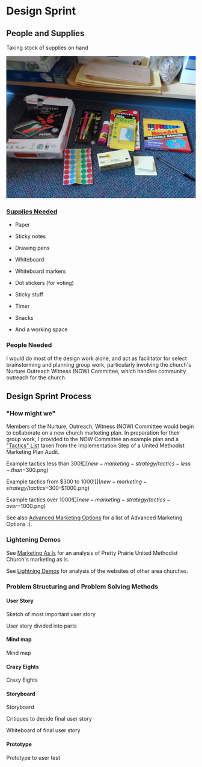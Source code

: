 # Design Sprint

## People and Supplies
Taking stock of supplies on hand

![](design-sprint/supply-cabinet.jpg)

### [Supplies Needed](http://amzn.com/lm/RS9AYY6BTLDCM)
* Paper
* Sticky notes 
* Drawing pens 
* Whiteboard
* Whiteboard markers
* Dot stickers (for voting)
* Sticky stuff
* Timer 
* Snacks 

* And a working space

### People Needed

I would do most of the design work alone, and act as facilitator for select brainstorming and planning group work, particularly involving the church's Nurture Outreach Witness (NOW) Committee, which handles community outreach for the church. 

## Design Sprint Process

### "How might we"

Members of the Nurture, Outreach, Witness (NOW) Committee would begin to collaborate on a new church marketing plan. In preparation for their group work, I provided to the NOW Committee an example plan and a ["Tactics" List](http://s3.amazonaws.com/Website_Properties_UGC/market-your-church/documents/STEP_4_IMPLEMENTATION_HOMEWORK.PDF) taken from the Implementation Step of a United Methodist Marketing Plan Audit.

Example tactics less than $300
![](new-marketing-strategy/tactics-less-than-$300.png)

Example tactics from $300 to $1000
![](new-marketing-strategy/tactics-$300-$1000.png)

Example tactics over $1000
![](new-marketing-strategy/tactics-over-$1000.png)

See also [Advanced Marketing Options](advanced_marketing_options.md) for a list of Advanced Marketing Options :).

### Lightening Demos

See [Marketing As Is](marketing_as_is.md) for an analysis of Pretty Prairie United Methodist Church's marketing as is. 

See [Lightning Demos](lightning_demos.md) for analysis of the websites of other area churches. 

### Problem Structuring and Problem Solving Methods

#### User Story

Sketch of most important user story

User story divided into parts

#### Mind map

Mind map 

#### Crazy Eights

Crazy Eights 

#### Storyboard

Storyboard 

Critiques to decide final user story

Whiteboard of final user story 

#### Prototype

Prototype to user test

